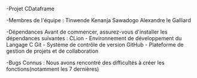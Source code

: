 -Projet CDataframe

-Membres de l'équipe :
  Tinwende Kenanja Sawadogo
  Alexandre le Galliard

-Dépendances
  Avant de commencer, assurez-vous d'installer les dépendances suivantes :
    CLion - Environnement de développement du Langage C
    Git - Système de contrôle de version
    GitHub - Plateforme de gestion de projets et de collaboration

-Bugs Connus : 
  Nous avons rencontré des difficultés à créer les fonctions(notamment les 7 dernières)
